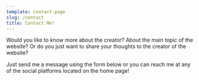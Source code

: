 ```yaml
---
template: contact-page
slug: /contact
title: Contact Me!
---
```

W﻿ould you like to know more about the creator? About the main topic of the website? Or do you just want to share your thoughts to the creator of the website?

Just send me a message using the form below or you can reach me at any of the social platforms located on the home page!